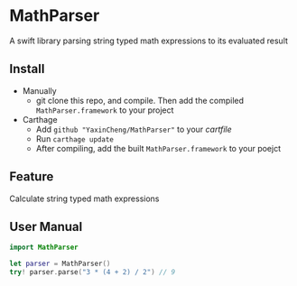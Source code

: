 # MathParser
A swift library parsing string typed math expressions to its evaluated result

## Install
- Manually
    - git clone this repo, and compile. Then add the compiled `MathParser.framework` to your project
- Carthage
    - Add `github "YaxinCheng/MathParser"` to your *cartfile*
    - Run `carthage update`
    - After compiling, add the built `MathParser.framework` to your poejct

## Feature
Calculate string typed math expressions

## User Manual

```swift
import MathParser

let parser = MathParser()
try! parser.parse("3 * (4 + 2) / 2") // 9
```
